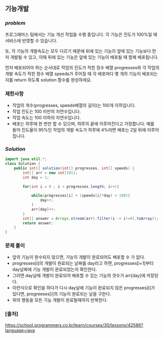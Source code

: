 ## **기능개발**


### ***problem***
프로그래머스 팀에서는 기능 개선 작업을 수행 중입니다. 각 기능은 진도가 100%일 때 서비스에 반영할 수 있습니다.

또, 각 기능의 개발속도는 모두 다르기 때문에 뒤에 있는 기능이 앞에 있는 기능보다 먼저 개발될 수 있고, 이때 뒤에 있는 기능은 앞에 있는 기능이 배포될 때 함께 배포됩니다.

먼저 배포되어야 하는 순서대로 작업의 진도가 적힌 정수 배열 progresses와 각 작업의 개발 속도가 적힌 정수 배열 speeds가 주어질 때 각 배포마다 몇 개의 기능이 배포되는지를 return 하도록 solution 함수를 완성하세요.

### **제한사항**
- 작업의 개수(progresses, speeds배열의 길이)는 100개 이하입니다.
- 작업 진도는 100 미만의 자연수입니다.
- 작업 속도는 100 이하의 자연수입니다.
- 배포는 하루에 한 번만 할 수 있으며, 하루의 끝에 이루어진다고 가정합니다. 예를 들어 진도율이 95%인 작업의 개발 속도가 하루에 4%라면 배포는 2일 뒤에 이루어집니다.

### ***Solution***
``` java
import java.util.*;
class Solution {
    public int[] solution(int[] progresses, int[] speeds) {
        int[] arr = new int[101];
        int day = 1;
        
        for(int i = 0 ; i < progresses.length; i++){
            
            while(progresses[i] + (speeds[i]*day) < 100){
                day++;
            }
            arr[day]++;
        }
        int[] answer = Arrays.stream(arr).filter(i -> i!=0).toArray();
        return answer;
    }
}
```
### **문제 풀이** 
- 앞의 기능이 완수되지 않으면, 기능이 개발이 완료되어도 배포할 수 가 없다.
- progresses[i]의 개발이 완료되는 날짜를 day라고 하면, progresses[i+1]부터 day날짜에 기능 개발이 완료되었는지 확인한다.
- 그러면 day날에 개발이 완료되어 배포할 수 있는 기능의 갯수가 arr[day]에 저장된다.
- 이런식으로 확인을 하다가 다시 day날에 기능이 완료되지 않은 progresses[i]가 있다면, progreeses[i]의 기능이 완료되는 날을 구한다.
- 위의 행동을 모든 기능 개발이 완료될때까지 반복한다.

### **[출처]**
https://school.programmers.co.kr/learn/courses/30/lessons/42586?language=java
